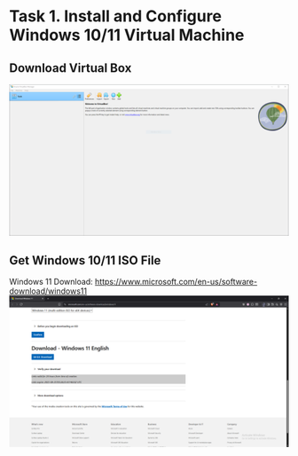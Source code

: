 # Task 1. Install and Configure Windows 10/11 Virtual Machine
## Download Virtual Box
![Virtual Box](./images/T1_1.PNG)
## Get Windows 10/11 ISO File
Windows 11 Download: https://www.microsoft.com/en-us/software-download/windows11
![Virtual Box](./images/T1_2.PNG)
